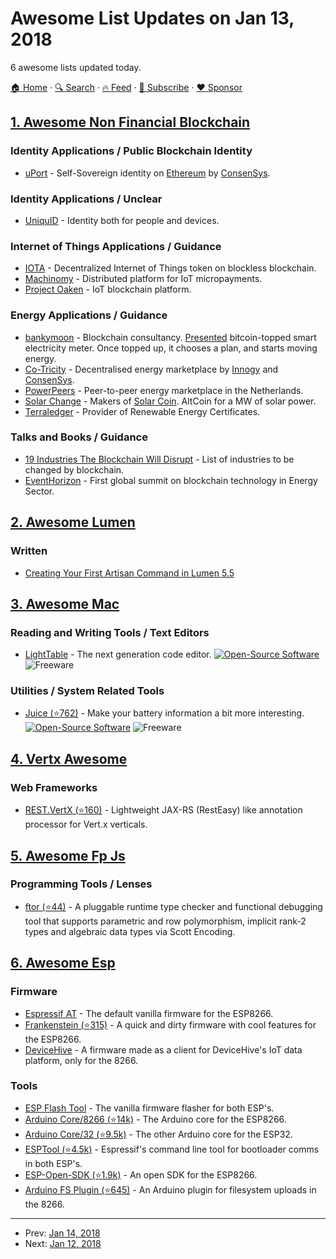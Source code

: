# Awesome List Updates on Jan 13, 2018

6 awesome lists updated today.

[🏠 Home](/README.md) · [🔍 Search](https://www.trackawesomelist.com/search/) · [🔥 Feed](https://www.trackawesomelist.com/rss.xml) · [📮 Subscribe](https://trackawesomelist.us17.list-manage.com/subscribe?u=d2f0117aa829c83a63ec63c2f&id=36a103854c) · [❤️  Sponsor](https://github.com/sponsors/theowenyoung)



## [1. Awesome Non Financial Blockchain](/content/machinomy/awesome-non-financial-blockchain/README.md)

### Identity Applications / Public Blockchain Identity

*   [uPort](https://www.uport.me) - Self-Sovereign identity on [Ethereum](https://ethereum.org) by [ConsenSys](https://consensys.net).

### Identity Applications / Unclear

*   [UniquID](http://uniquid.com) - Identity both for people and devices.

### Internet of Things Applications / Guidance

*   [IOTA](http://www.iotatoken.com) - Decentralized Internet of Things token on blockless blockchain.
*   [Machinomy](http://machinomy.com) - Distributed platform for IoT micropayments.
*   [Project Oaken](https://www.projectoaken.com) - IoT blockchain platform.

### Energy Applications / Guidance

*   [bankymoon](http://bankymoon.co.za/) - Blockchain consultancy. [Presented](http://goo.gl/L6vJBx) bitcoin-topped smart electricity meter. Once topped up, it chooses a plan, and starts moving energy.
*   [Co-Tricity](https://co-tricity.com/) - Decentralised energy marketplace by [Innogy](https://innovationhub.innogy.com/) and [ConsenSys](https://consensys.net).
*   [PowerPeers](https://www.powerpeers.nl/) - Peer-to-peer energy marketplace in the Netherlands.
*   [Solar Change](http://www.solarchange.co/) - Makers of [Solar Coin](http://solarcoin.org/). AltCoin for a MW of solar power.
*   [Terraledger](https://terraledger.com) - Provider of Renewable Energy Certificates.

### Talks and Books / Guidance

*   [19 Industries The Blockchain Will Disrupt](https://www.youtube.com/watch?v=G3psxs3gyf8) - List of industries to be changed by blockchain.
*   [EventHorizon](http://eventhorizon2017.com) - First global summit on blockchain technology in Energy Sector.

## [2. Awesome Lumen](/content/unicodeveloper/awesome-lumen/README.md)

### Written

*   [Creating Your First Artisan Command in Lumen 5.5](https://www.codementor.io/seyiadeleke42/creating-your-first-artisan-command-in-lumen-5-5-cvi59gmgl)

## [3. Awesome Mac](/content/jaywcjlove/awesome-mac/README.md)

### Reading and Writing Tools / Text Editors

*   [LightTable](http://lighttable.com/) - The next generation code editor. [![Open-Source Software](https://jaywcjlove.github.io/sb/ico/min-oss.svg "Open Source Software")](https://github.com/LightTable/LightTable) ![Freeware](https://jaywcjlove.github.io/sb/ico/min-free.svg "Freeware")

### Utilities / System Related Tools

*   [Juice (⭐762)](https://github.com/brianmichel/Juice) - Make your battery information a bit more interesting. [![Open-Source Software](https://jaywcjlove.github.io/sb/ico/min-oss.svg "Open Source Software")](https://github.com/brianmichel/Juice) ![Freeware](https://jaywcjlove.github.io/sb/ico/min-free.svg "Freeware")

## [4. Vertx Awesome](/content/vert-x3/vertx-awesome/README.md)

### Web Frameworks

*   [REST.VertX (⭐160)](https://github.com/zandero/rest.vertx) - Lightweight JAX-RS (RestEasy) like annotation processor for Vert.x verticals.

## [5. Awesome Fp Js](/content/stoeffel/awesome-fp-js/README.md)

### Programming Tools / Lenses

*   [ftor (⭐44)](https://github.com/kongware/ftor) - A pluggable runtime type checker and functional debugging tool that supports parametric and row polymorphism, implicit rank-2 types and algebraic data types via Scott Encoding.

## [6. Awesome Esp](/content/agucova/awesome-esp/README.md)

### Firmware

*   [Espressif AT](http://bbs.espressif.com/) - The default vanilla firmware for the ESP8266.
*   [Frankenstein (⭐315)](https://github.com/nekromant/esp8266-frankenstein) - A quick and dirty firmware with cool features for the ESP8266.
*   [DeviceHive](https://devicehive.com/) - A firmware made as a client for DeviceHive's IoT data platform, only for the 8266.

### Tools

*   [ESP Flash Tool](http://espressif.com/en/support/download/other-tools) - The vanilla firmware flasher for both ESP's.
*   [Arduino Core/8266 (⭐14k)](https://github.com/esp8266/arduino) - The Arduino core for the ESP8266.
*   [Arduino Core/32 (⭐9.5k)](https://github.com/espressif/arduino-esp32) - The other Arduino core for the ESP32.
*   [ESPTool (⭐4.5k)](https://github.com/espressif/esptool) - Espressif's command line tool for bootloader comms in both ESP's.
*   [ESP-Open-SDK (⭐1.9k)](https://github.com/pfalcon/esp-open-sdk) - An open SDK for the ESP8266.
*   [Arduino FS Plugin (⭐645)](https://github.com/esp8266/arduino-esp8266fs-plugin) - An Arduino plugin for filesystem uploads in the 8266.

---

- Prev: [Jan 14, 2018](/content/2018/01/14/README.md)
- Next: [Jan 12, 2018](/content/2018/01/12/README.md)